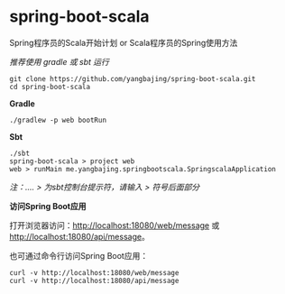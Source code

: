 # spring-boot-scala

Spring程序员的Scala开始计划 or Scala程序员的Spring使用方法

*推荐使用 gradle 或 sbt 运行*

```
git clone https://github.com/yangbajing/spring-boot-scala.git
cd spring-boot-scala
```

**Gradle**

```
./gradlew -p web bootRun
```

**Sbt**

```
./sbt
spring-boot-scala > project web 
web > runMain me.yangbajing.springbootscala.SpringscalaApplication
```

*注：.... > 为sbt控制台提示符，请输入 > 符号后面部分*

**访问Spring Boot应用**

打开浏览器访问：[http://localhost:18080/web/message](http://localhost:18080/web/message) 或 [http://localhost:18080/api/message](http://localhost:18080/api/message)。

也可通过命令行访问Spring Boot应用：

```
curl -v http://localhost:18080/web/message
curl -v http://localhost:18080/api/message
```
